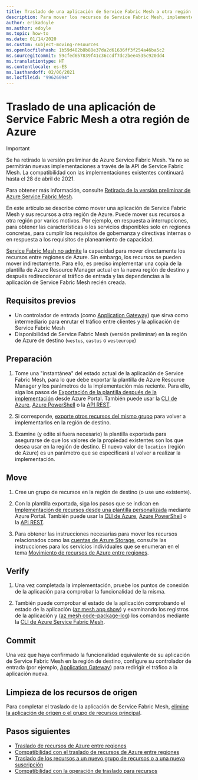 ```yaml
---
title: Traslado de una aplicación de Service Fabric Mesh a otra región
description: Para mover los recursos de Service Fabric Mesh, implemente una copia de la plantilla actual en una nueva región de Azure.
author: erikadoyle
ms.author: edoyle
ms.topic: how-to
ms.date: 01/14/2020
ms.custom: subject-moving-resources
ms.openlocfilehash: 1b59d482b8b88e37da2d61636ff3f254a46ba5c2
ms.sourcegitcommit: 59cfed657839f41c36ccdf7dc2bee4535c920dd4
ms.translationtype: HT
ms.contentlocale: es-ES
ms.lasthandoff: 02/06/2021
ms.locfileid: "99626094"
---
```

# <a name="move-a-service-fabric-mesh-application-to-another-azure-region"></a>Traslado de una aplicación de Service Fabric Mesh a otra región de Azure

> [!IMPORTANT]
> Se ha retirado la versión preliminar de Azure Service Fabric Mesh. Ya no se permitirán nuevas implementaciones a través de la API de Service Fabric Mesh. La compatibilidad con las implementaciones existentes continuará hasta el 28 de abril de 2021.
> 
> Para obtener más información, consulte [Retirada de la versión preliminar de Azure Service Fabric Mesh](https://azure.microsoft.com/updates/azure-service-fabric-mesh-preview-retirement/).

En este artículo se describe cómo mover una aplicación de Service Fabric Mesh y sus recursos a otra región de Azure. Puede mover sus recursos a otra región por varios motivos. Por ejemplo, en respuesta a interrupciones, para obtener las características o los servicios disponibles solo en regiones concretas, para cumplir los requisitos de gobernanza y directivas internas o en respuesta a los requisitos de planeamiento de capacidad.

 [Service Fabric Mesh no admite](../azure-resource-manager/management/region-move-support.md#microsoftservicefabricmesh) la capacidad para mover directamente los recursos entre regiones de Azure. Sin embargo, los recursos se pueden mover indirectamente. Para ello, es preciso implementar una copia de la plantilla de Azure Resource Manager actual en la nueva región de destino y después redireccionar el tráfico de entrada y las dependencias a la aplicación de Service Fabric Mesh recién creada.

## <a name="prerequisites"></a>Requisitos previos

* Un controlador de entrada (como [Application Gateway](../application-gateway/index.yml)) que sirva como intermediario para enrutar el tráfico entre clientes y la aplicación de Service Fabric Mesh
* Disponibilidad de Service Fabric Mesh (versión preliminar) en la región de Azure de destino (`westus`, `eastus` o `westeurope`)

## <a name="prepare"></a>Preparación

1. Tome una "instantánea" del estado actual de la aplicación de Service Fabric Mesh, para lo que debe exportar la plantilla de Azure Resource Manager y los parámetros de la implementación más reciente. Para ello, siga los pasos de [Exportación de la plantilla después de la implementación](../azure-resource-manager/templates/export-template-portal.md#export-template-after-deployment) desde Azure Portal. También puede usar la [CLI de Azure](../azure-resource-manager/management/manage-resource-groups-cli.md#export-resource-groups-to-templates), [Azure PowerShell](../azure-resource-manager/management/manage-resource-groups-powershell.md#export-resource-groups-to-templates) o la [API REST](/rest/api/resources/resourcegroups/exporttemplate).

2. Si corresponde, [exporte otros recursos del mismo grupo](../azure-resource-manager/templates/export-template-portal.md#export-template-from-a-resource-group) para volver a implementarlos en la región de destino.

3. Examine (y edite si fuera necesario) la plantilla exportada para asegurarse de que los valores de la propiedad existentes son los que desea usar en la región de destino. El nuevo valor de `location` (región de Azure) es un parámetro que se especificará al volver a realizar la implementación.

## <a name="move"></a>Move

1. Cree un grupo de recursos en la región de destino (o use uno existente).

2. Con la plantilla exportada, siga los pasos que se indican en [Implementación de recursos desde una plantilla personalizada](../azure-resource-manager/templates/deploy-portal.md#deploy-resources-from-custom-template) mediante Azure Portal. También puede usar la [CLI de Azure](../azure-resource-manager/templates/deploy-cli.md), [Azure PowerShell](../azure-resource-manager/templates/deploy-powershell.md) o la [API REST](../azure-resource-manager/templates/deploy-rest.md).

3. Para obtener las instrucciones necesarias para mover los recursos relacionados como las [cuentas de Azure Storage](../storage/common/storage-account-move.md), consulte las instrucciones para los servicios individuales que se enumeran en el tema [Movimiento de recursos de Azure entre regiones](../azure-resource-manager/management/move-region.md).

## <a name="verify"></a>Verify

1. Una vez completada la implementación, pruebe los puntos de conexión de la aplicación para comprobar la funcionalidad de la misma.

2. También puede comprobar el estado de la aplicación comprobando el estado de la aplicación ([az mesh app show](/cli/azure/ext/mesh/mesh/app#ext-mesh-az-mesh-app-show)) y examinando los registros de la aplicación y ([az mesh code-package-log](/cli/azure/ext/mesh/mesh/code-package-log)) los comandos mediante la [CLI de Azure Service Fabric Mesh](./service-fabric-mesh-quickstart-deploy-container.md#set-up-service-fabric-mesh-cli).

## <a name="commit"></a>Commit

Una vez que haya confirmado la funcionalidad equivalente de su aplicación de Service Fabric Mesh en la región de destino, configure su controlador de entrada (por ejemplo, [Application Gateway](../application-gateway/redirect-overview.md)) para redirigir el tráfico a la aplicación nueva.

## <a name="clean-up-source-resources"></a>Limpieza de los recursos de origen

Para completar el traslado de la aplicación de Service Fabric Mesh, [elimine la aplicación de origen o el grupo de recursos principal](../azure-resource-manager/management/delete-resource-group.md).

## <a name="next-steps"></a>Pasos siguientes

* [Traslado de recursos de Azure entre regiones](../azure-resource-manager/management/move-region.md)
* [Compatibilidad con el traslado de recursos de Azure entre regiones](../azure-resource-manager/management/region-move-support.md)
* [Traslado de los recursos a un nuevo grupo de recursos o a una nueva suscripción](../azure-resource-manager/management/move-resource-group-and-subscription.md)
* [Compatibilidad con la operación de traslado para recursos](../azure-resource-manager/management/move-support-resources.md
)
